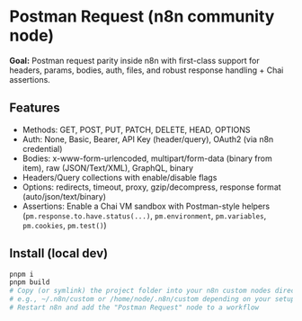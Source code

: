 # Postman Request (n8n community node)


**Goal:** Postman request parity inside n8n with first-class support for headers, params, bodies, auth, files, and robust response handling + Chai assertions.


## Features
- Methods: GET, POST, PUT, PATCH, DELETE, HEAD, OPTIONS
- Auth: None, Basic, Bearer, API Key (header/query), OAuth2 (via n8n credential)
- Bodies: x-www-form-urlencoded, multipart/form-data (binary from item), raw (JSON/Text/XML), GraphQL, binary
- Headers/Query collections with enable/disable flags
- Options: redirects, timeout, proxy, gzip/decompress, response format (auto/json/text/binary)
- Assertions: Enable a Chai VM sandbox with Postman-style helpers (`pm.response.to.have.status(...)`, `pm.environment`, `pm.variables`, `pm.cookies`, `pm.test()`)


## Install (local dev)
```bash
pnpm i
pnpm build
# Copy (or symlink) the project folder into your n8n custom nodes directory
# e.g., ~/.n8n/custom or /home/node/.n8n/custom depending on your setup
# Restart n8n and add the "Postman Request" node to a workflow
